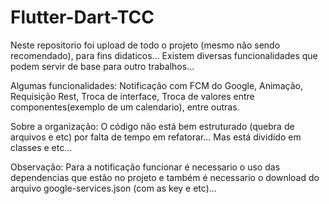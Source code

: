 # Flutter-Dart-TCC
Neste repositorio foi upload de todo o projeto (mesmo não sendo recomendado), para fins didaticos... Existem diversas funcionalidades que podem servir de base para outro trabalhos...

Algumas funcionalidades: Notificação com FCM do Google, Animação, Requisição Rest, Troca de interface, Troca de valores entre componentes(exemplo de um calendario), entre outras.

Sobre a organização: O código não está bem estruturado (quebra de arquivos e etc) por falta de tempo em refatorar... Mas está dividido em classes e etc...

Observação: Para a notificação funcionar é necessario o uso das dependencias que estão no projeto e também é necessario o download do arquivo google-services.json (com as key e etc)...
